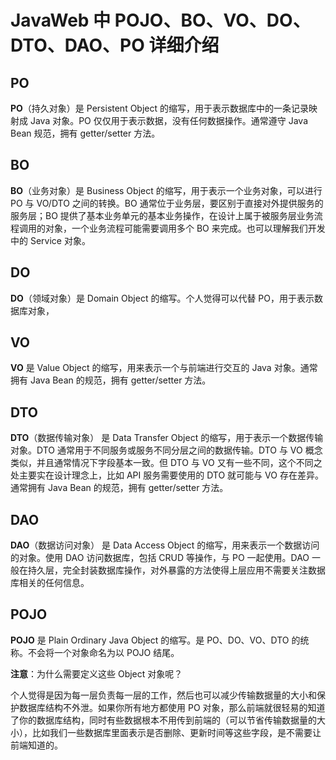 # JavaWeb 中 POJO、BO、VO、DO、DTO、DAO、PO 详细介绍
## PO
**PO**（持久对象）是 Persistent Object 的缩写，用于表示数据库中的一条记录映射成 Java 对象。PO 仅仅用于表示数据，没有任何数据操作。通常遵守 Java Bean 规范，拥有 getter/setter 方法。

## BO
**BO**（业务对象）是 Business Object 的缩写，用于表示一个业务对象，可以进行 PO 与 VO/DTO 之间的转换。BO 通常位于业务层，要区别于直接对外提供服务的服务层；BO 提供了基本业务单元的基本业务操作，在设计上属于被服务层业务流程调用的对象，一个业务流程可能需要调用多个 BO 来完成。也可以理解我们开发中的 Service 对象。

## DO
**DO**（领域对象）是 Domain Object 的缩写。个人觉得可以代替 PO，用于表示数据库对象，

## VO
**VO** 是 Value Object 的缩写，用来表示一个与前端进行交互的 Java 对象。通常拥有 Java Bean 的规范，拥有 getter/setter 方法。

## DTO
**DTO**（数据传输对象） 是 Data Transfer Object 的缩写，用于表示一个数据传输对象。DTO 通常用于不同服务或服务不同分层之间的数据传输。DTO 与 VO 概念类似，并且通常情况下字段基本一致。但 DTO 与 VO 又有一些不同，这个不同之处主要实在设计理念上，比如 API 服务需要使用的 DTO 就可能与 VO 存在差异。通常拥有 Java Bean 的规范，拥有 getter/setter 方法。

## DAO
**DAO**（数据访问对象） 是 Data Access Object 的缩写，用来表示一个数据访问的对象。使用 DAO 访问数据库，包括 CRUD 等操作，与 PO 一起使用。DAO 一般在持久层，完全封装数据库操作，对外暴露的方法使得上层应用不需要关注数据库相关的任何信息。

## POJO
**POJO** 是 Plain Ordinary Java Object 的缩写。是 PO、DO、VO、DTO 的统称。不会将一个对象命名为以 POJO 结尾。


**注意**：为什么需要定义这些 Object 对象呢？

个人觉得是因为每一层负责每一层的工作，然后也可以减少传输数据量的大小和保护数据库结构不外泄。如果你所有地方都使用 PO 对象，那么前端就很轻易的知道了你的数据库结构，同时有些数据根本不用传到前端的（可以节省传输数据量的大小），比如我们一些数据库里面表示是否删除、更新时间等这些字段，是不需要让前端知道的。